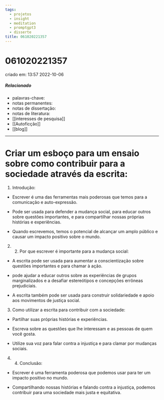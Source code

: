 ```yaml
---
tags:
  - projetos
  - insight
  - meditation
  - promptgpt3
  - disserte
title: 061020221357
---
```


# 061020221357

criado em: 13:57 2022-10-06

##### Relacionado

- palavras-chave: 
- notas permanentes: 
- notas de dissertação:
- notas de literatura: 
- [[interesses de pesquisa]]
- [[Autoficção]]
- [[blog]]

---

# Criar um esboço para um ensaio sobre como contribuir para a sociedade através da escrita:

1. Introdução:

- Escrever é uma das ferramentas mais poderosas que temos para a comunicação e auto-expressão.

- Pode ser usada para defender a mudança social, para educar outros sobre questões importantes, e para compartilhar nossas próprias histórias e experiências.

- Quando escrevemos, temos o potencial de alcançar um amplo público e causar um impacto positivo sobre o mundo.

2. 2. Por que escrever é importante para a mudança social:

- A escrita pode ser usada para aumentar a conscientização sobre questões importantes e para chamar à ação.

- pode ajudar a educar outros sobre as experiências de grupos marginalizados e a desafiar estereótipos e concepções errôneas prejudiciais.

- A escrita também pode ser usada para construir solidariedade e apoio aos movimentos de justiça social.

3. Como utilizar a escrita para contribuir com a sociedade:

- Partilhar suas próprias histórias e experiências.

- Escreva sobre as questões que lhe interessam e as pessoas de quem você gosta.

- Utilize sua voz para falar contra a injustiça e para clamar por mudanças sociais.

4. 4. Conclusão:

- Escrever é uma ferramenta poderosa que podemos usar para ter um impacto positivo no mundo.

- Compartilhando nossas histórias e falando contra a injustiça, podemos contribuir para uma sociedade mais justa e equitativa.

